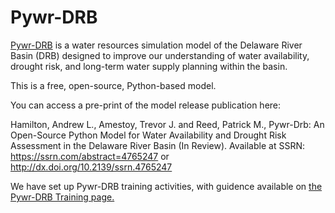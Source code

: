 # Pywr-DRB

[Pywr-DRB](https://github.com/Pywr-DRB/Pywr-DRB) is a water resources simulation model of the Delaware River Basin (DRB) designed to improve our understanding of water availability, drought risk, and long-term water supply planning within the basin. 

This is a free, open-source, Python-based model.

You can access a pre-print of the model release publication here: 

Hamilton, Andrew L., Amestoy, Trevor J. and Reed, Patrick M., Pywr-Drb: An Open-Source Python Model for Water Availability and Drought Risk Assessment in the Delaware River Basin (In Review). Available at SSRN: https://ssrn.com/abstract=4765247 or http://dx.doi.org/10.2139/ssrn.4765247

We have set up Pywr-DRB training activities, with guidence available on [the Pywr-DRB Training page.](../Training/pywrdrb_training.md)